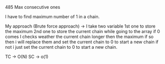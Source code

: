 485 Max consecutive ones

I have to find maximum number of 1 in a chain.

My approach (Brute force approach) ->
I take two variable
1st one to store the maximum
2nd one to store the current chain
while going to the array if 0 comes
I checks weather the current chain longer then the maximum
if so then i will replace them and set the current chain to
0 to start a new chain
if not i just set the current chain to 0 to start a new chain.

TC -> O(N)
SC -> o(1)
